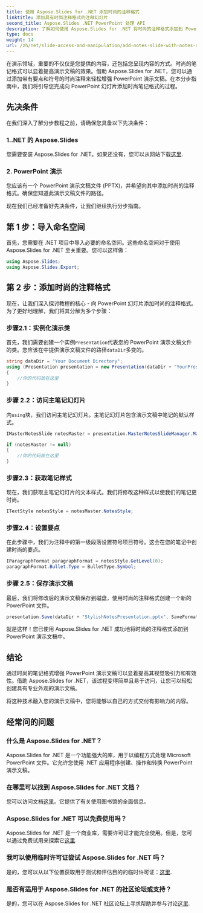 ```yaml
---
title: 使用 Aspose.Slides for .NET 添加时尚的注释格式
linktitle: 添加具有时尚注释格式的注释幻灯片
second_title: Aspose.Slides .NET PowerPoint 处理 API
description: 了解如何使用 Aspose.Slides for .NET 将时尚的注释格式添加到 PowerPoint 演示文稿中。使用符号和要点增强您的幻灯片。
type: docs
weight: 14
url: /zh/net/slide-access-and-manipulation/add-notes-slide-with-notes-style/
---
```


在演示领域，重要的不仅仅是您提供的内容，还包括您呈现内容的方式。时尚的笔记格式可以显着提高演示文稿的效果。借助 Aspose.Slides for .NET，您可以通过添加带有要点和符号的时尚注释来轻松增强 PowerPoint 演示文稿。在本分步指南中，我们将引导您完成向 PowerPoint 幻灯片添加时尚笔记格式的过程。

## 先决条件

在我们深入了解分步教程之前，请确保您具备以下先决条件：

### 1..NET 的 Aspose.Slides
   您需要安装 Aspose.Slides for .NET。如果还没有，您可以从网站下载[这里](https://releases.aspose.com/slides/net/).

### 2. PowerPoint 演示
   您应该有一个 PowerPoint 演示文稿文件 (PPTX)，并希望向其中添加时尚的注释格式。确保您知道此演示文稿文件的路径。

现在我们已经准备好先决条件，让我们继续执行分步指南。

## 第 1 步：导入命名空间

首先，您需要在 .NET 项目中导入必要的命名空间。这些命名空间对于使用 Aspose.Slides for .NET 至关重要。您可以这样做：

```csharp
using Aspose.Slides;
using Aspose.Slides.Export;
```

## 第 2 步：添加时尚的注释格式

现在，让我们深入探讨教程的核心 - 向 PowerPoint 幻灯片添加时尚的注释格式。为了更好地理解，我们将其分解为多个步骤：

### 步骤2.1：实例化演示类

首先，我们需要创建一个实例`Presentation`代表您的 PowerPoint 演示文稿文件的类。您应该在中提供演示文稿文件的路径`dataDir`多变的。

```csharp
string dataDir = "Your Document Directory";
using (Presentation presentation = new Presentation(dataDir + "YourPresentation.pptx"))
{
    //你的代码放在这里
}
```

### 步骤 2.2：访问主笔记幻灯片

内`using`块，我们访问主笔记幻灯片。主笔记幻灯片包含演示文稿中笔记的默认样式。

```csharp
IMasterNotesSlide notesMaster = presentation.MasterNotesSlideManager.MasterNotesSlide;

if (notesMaster != null)
{
    //你的代码放在这里
}
```

### 步骤2.3：获取笔记样式

现在，我们获取主笔记幻灯片的文本样式。我们将修改这种样式以使我们的笔记更时尚。

```csharp
ITextStyle notesStyle = notesMaster.NotesStyle;
```

### 步骤2.4：设置要点

在此步骤中，我们为注释中的第一级段落设置符号项目符号。这会在您的笔记中创建时尚的要点。

```csharp
IParagraphFormat paragraphFormat = notesStyle.GetLevel(0);
paragraphFormat.Bullet.Type = BulletType.Symbol;
```

### 步骤 2.5：保存演示文稿

最后，我们将修改后的演示文稿保存到磁盘，使用时尚的注释格式创建一个新的 PowerPoint 文件。

```csharp
presentation.Save(dataDir + "StylishNotesPresentation.pptx", SaveFormat.Pptx);
```

就是这样！您已使用 Aspose.Slides for .NET 成功地将时尚的注释格式添加到 PowerPoint 演示文稿中。

## 结论

通过时尚的笔记格式增强 PowerPoint 演示文稿可以显着提高其视觉吸引力和有效性。借助 Aspose.Slides for .NET，该过程变得简单且易于访问，让您可以轻松创建具有专业外观的演示文稿。

将这种技术融入您的演示文稿中，您将能够以自己的方式交付有影响力的内容。

## 经常问的问题

### 什么是 Aspose.Slides for .NET？
Aspose.Slides for .NET 是一个功能强大的库，用于以编程方式处理 Microsoft PowerPoint 文件。它允许您使用 .NET 应用程序创建、操作和转换 PowerPoint 演示文稿。

### 在哪里可以找到 Aspose.Slides for .NET 文档？
您可以访问文档[这里](https://reference.aspose.com/slides/net/)。它提供了有关使用图书馆的全面信息。

### Aspose.Slides for .NET 可以免费使用吗？
 Aspose.Slides for .NET 是一个商业库，需要许可证才能完全使用。但是，您可以通过免费试用来探索它[这里](https://releases.aspose.com/).

### 我可以使用临时许可证尝试 Aspose.Slides for .NET 吗？
是的，您可以从以下位置获取用于测试和评估目的的临时许可证：[这里](https://purchase.aspose.com/temporary-license/).

### 是否有适用于 Aspose.Slides for .NET 的社区论坛或支持？
是的，您可以在 Aspose.Slides for .NET 社区论坛上寻求帮助并参与讨论[这里](https://forum.aspose.com/).